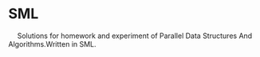 # SML
&emsp; Solutions for homework and experiment of Parallel Data Structures And Algorithms.Written in SML.
